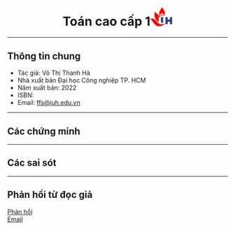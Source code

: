 <!-- <a href="https://www.yushi.dev/" target="_blank" rel="noreferrer"><img src="https://user-images.githubusercontent.com/75753187/123350185-74ce0900-d528-11eb-848d-d92955dbb944.png" alt="my banner"></a> -->
</p>


<h1 align="center">Toán cao cấp 1<img width="10%" src="figures/iuh.png" /></h1>

-----
## Thông tin chung
- Tác giả: Võ Thị Thanh Hà
- Nhà xuất bản Đại học Công nghiệp TP. HCM
- Năm xuất bản: 2022
- ISBN: 
- Email: ffs@iuh.edu.vn
-----

## Các chứng minh

-----

## Các sai sót

-----

## Phản hồi từ đọc giả
[<i class="fa-solid fa-comments"></i> Phản hồi](https://github.com/khoacoban/toancaocap1/issues)\
[<i class="fa-solid fa-envelope"></i> Email ](mailto:ffs@iuh.edu.vn)
